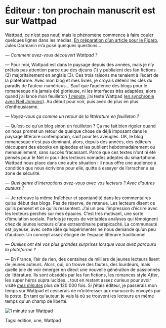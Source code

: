 # Éditeur : ton prochain manuscrit est sur Wattpad

Wattpad, ce n’est pas neuf, mais le phénomène commence à faire couler quelques lignes dans les médias. [En préparation d’un article pour le Figaro](http://www.lefigaro.fr/secteur/high-tech/2015/07/24/32001-20150724ARTFIG00268-wattpad-le-cafe-litteraire-des-adolescents.php), Jules Darmanin m’a posé quelques questions…

 *— Comment avez-vous découvert Wattpad ?*

— Pour moi, Wattpad est dans le paysage depuis des années, mais je n’y prêtais pas attention parce que des djeuns (1) y publiaient des fan fictions (2) majoritairement en anglais (3). Ces trois raisons me tenaient à l’écart de la plateforme. Avec mon blog et mes livres, je croyais détenir les clés du paradis de l’auteur numéricus… Sauf que l’audience des blogs pour le romanesque n’a jamais été glorieuse, ni les interfaces très adaptées, alors quand j’ai lancé mon feuilleton [*1 minute*](http://www.wattpad.com/story/29694130-1-minute), j’ai testé Wattpad ([en synchronie avec Neil Jomunsi](/2015/01/15/wattpad-deplacement-de-lespace-litteraire/)). Au début pour voir, puis avec de plus en plus d’enthousiasme.

*— Voyez-vous ça comme un retour de la littérature en feuilleton ?*

— Qu’est-ce qu’un blog sinon un feuilleton ? Ça me fait bien rigoler quand on nous promet un retour de quelque chose de déjà imposant dans le paysage littéraire contemporain, sauf pour les aveugles. OK, le blog romanesque n’est pas dominant, alors, depuis des années, des éditeurs découpent des ebooks en épisodes et les publient hebdomadairement ou mensuellement, sans succès fracassant. Parce que ces textes n’ont ni été pensés pour le Net ni pour des lecteurs nomades adeptes du smartphone. Wattpad nous place dans une autre situation : il nous offre une audience à condition que nous écrivions pour elle, quitte à essayer de l’arracher à sa zone de sécurité.

*— Quel genre d’interactions avez-vous avec vos lecteurs ? Avec d’autres auteurs ?*

— Je retrouve la même fraîcheur et spontanéité dans les commentaires qu’au début des blogs. Pas de réserve, de retenue. Les lecteurs disent ce qu’ils pensent et ce qu’ils ressentent. J’ai un peu l’impression d’écrire avec les lecteurs perchés sur mes épaules. C’est très motivant, une sorte d’émulation sociale. Parfois je reçois de véritables analyses qui témoignent chez de jeunes lecteurs d’une extraordinaire perspicacité. La communauté est joyeuse, avec cette idée qu’expérimenter ne nous demande qu’un peu d’audace. Un concept assez éloigné de l’espace littéraire traditionnel.

*— Quelles ont été vos plus grandes surprises lorsque vous avez parcouru la plateforme ?*

— En France, l’air de rien, des centaines de milliers de jeunes lecteurs lisent de jeunes auteurs. Alors, oui, on trouve des fautes, des lourdeurs, mais quelle joie de voir émerger en direct une nouvelle génération de passionnés de littérature. Ils sont obsédés par les fan fictions, les romances style *After*, les super héros supra lucides… tout en restant assez curieux pour avoir visité [*mes minutes*](http://www.wattpad.com/story/29694130-1-minute) plus de 120 000 fois. Si j’étais éditeur, je passerais mon temps sur Wattpad et cesserais de m’intéresser aux manuscrits envoyés par la poste. En tant qu'auteur, je vais là où se trouvent les lecteurs en même temps qu'un champ de liberté.

![1 minute sur Wattpad](https://tcrouzet.com/images_tc/2015/07/wattfig.jpg)



Tags: édition, une, Wattpad